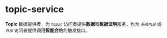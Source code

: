 # topic-service
**Topic** 数据提供者，为 _`topic`_ 访问者提供**数据**和**数据证明**服务，也为 _`系统内部`_ 或 _`外部`_ 访问者提供调用**智能合约**的触发接口。
